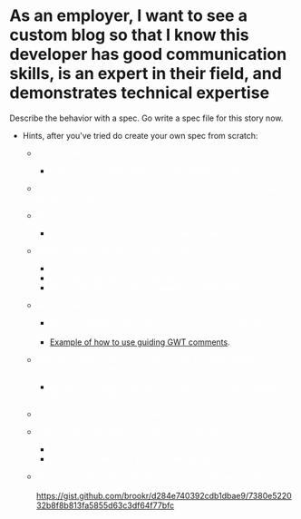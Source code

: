 # As an employer, I want to see a custom blog so that I know this developer has good communication skills, is an expert in their field, and demonstrates technical expertise

Describe the behavior with a spec. Go write a spec file for this story now.
- Hints, after you've tried do create your own spec from scratch:
  - <span style="color: white"> Use a generator to create the test:</span>
    - <span style="color: white">rails generate minitest:feature VisitingThePostIndex</span>
  - <span style="color: white">Give your feature a name matching the file
feature
    -feature "Visiting the Article Index" do ...</span>
  - <span style="color: white">Write your scenario to describe the context</span>
    - <span style="color: white">scenario "with existing articles, show list" do ...</span>

  - <span style="color: white">Think through what the flow is like for the users.</span>
    - <span style="color: white">An article will be written</span>
    - <span style="color: white">Someone will visit the post listing (at /articles/)</span>
    - <span style="color: white">The article that was created should be visible there.</span>
  - <span style="color: white">Want to just follow the path?</span>
    - <span style="color: white">Before writing the spec, add comments for the Given-When-Then.</span>
    - [Example of how to use guiding GWT comments](https://gist.github.com/brookr/d284e740392cdb1dbae9/5946dc80a6414d1c219a24a8c09e0ebfecdd1f30).

  - <span style="color: white">Start by setting up the given context with an article already in the database, so the index page has something to show</span>
    - <span style="color: white">Article.create(title: "Becoming a Code Fellow", body: "Means striving for excellence.")</span>

  - <span style="color: white">Then tell Capybara to visit the index page</span>
  - <span style="color: white">Use the Rails "path helper" to get to the right URL</span>
    - <span style="color: white">Run this command to see all available routes: rake routes
    - <span style="color: white">You'll want something like: visit articles_path</span>

  - <span style="color: white">Now you can fill in the GWT with ruby code, capybara commands and spec assertions: https://gist.github.com/brookr/d284e740392cdb1dbae9/7380e522032b8f8b813fa5855d63c3df64f77bfc</span>
